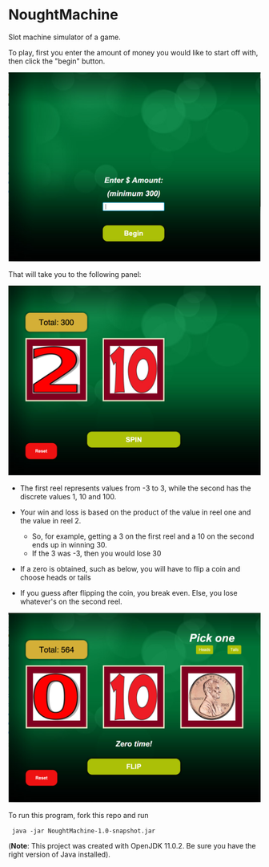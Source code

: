 # NoughtMachine
Slot machine simulator of a game. 

To play, first you enter the amount of money you would like to start off with, then click the "begin" button. 

<p float="center">
  <img src="screenshots/noughtMachineBegin.png"/>
</p>                                                 

That will take you to the following panel:

<p float="center">
  <img src="screenshots/noughtMachinePlay.png"/>
</p>


* The first reel represents values from -3 to 3, while the second has the discrete values 1, 10 and 100. 
* Your win and loss is based on the product of the value in reel one and the value in reel 2. 
  - So, for example, getting a 3 on the first reel and a 10 on the second ends up in winning 30. 
  - If the 3 was -3, then you would lose 30
  

  
* If a zero is obtained, such as below, you will have to flip a coin and choose heads or tails
* If you guess after flipping the coin, you break even. Else, you lose whatever's on the second reel. 

<p float="center">
  <img src="screenshots/noughtMachineZeroCase.png"/ >
</p


To run this program, fork this repo and run
```
 java -jar NoughtMachine-1.0-snapshot.jar
``` 
(**Note**: This project was created with OpenJDK 11.0.2. Be sure you have the right version of Java installed).
